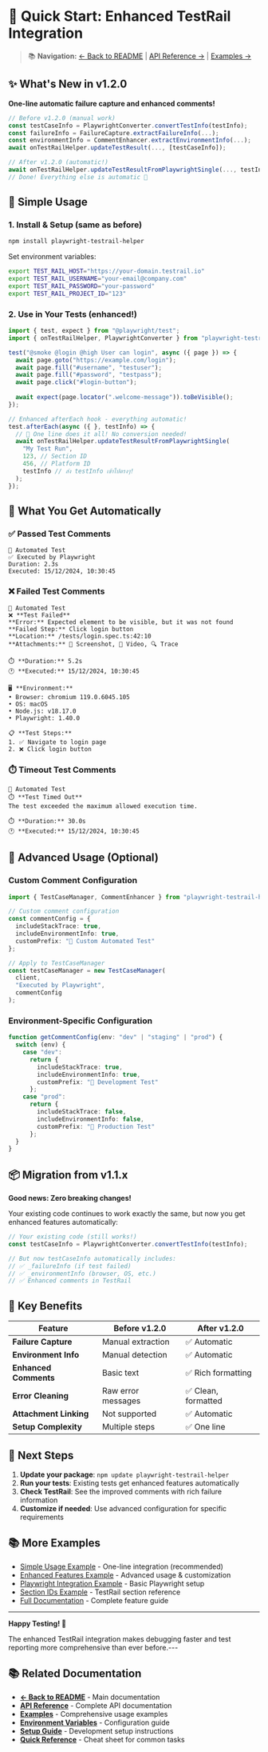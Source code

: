 # 🚀 Quick Start: Enhanced TestRail Integration

> 📚 **Navigation:** [← Back to README](../README.md) | [API Reference →](API.md) | [Examples →](EXAMPLES.md)

## ✨ What's New in v1.2.0

**One-line automatic failure capture and enhanced comments!**

```typescript
// Before v1.2.0 (manual work)
const testCaseInfo = PlaywrightConverter.convertTestInfo(testInfo);
const failureInfo = FailureCapture.extractFailureInfo(...);
const environmentInfo = CommentEnhancer.extractEnvironmentInfo(...);
await onTestRailHelper.updateTestResult(..., [testCaseInfo]);

// After v1.2.0 (automatic!)
await onTestRailHelper.updateTestResultFromPlaywrightSingle(..., testInfo);
// Done! Everything else is automatic 🎉
```

## 🎯 Simple Usage

### 1. Install & Setup (same as before)

```bash
npm install playwright-testrail-helper
```

Set environment variables:
```bash
export TEST_RAIL_HOST="https://your-domain.testrail.io"
export TEST_RAIL_USERNAME="your-email@company.com"
export TEST_RAIL_PASSWORD="your-password"
export TEST_RAIL_PROJECT_ID="123"
```

### 2. Use in Your Tests (enhanced!)

```typescript
import { test, expect } from "@playwright/test";
import { onTestRailHelper, PlaywrightConverter } from "playwright-testrail-helper";

test("@smoke @login @high User can login", async ({ page }) => {
  await page.goto("https://example.com/login");
  await page.fill("#username", "testuser");
  await page.fill("#password", "testpass");
  await page.click("#login-button");
  
  await expect(page.locator(".welcome-message")).toBeVisible();
});

// Enhanced afterEach hook - everything automatic!
test.afterEach(async ({ }, testInfo) => {
  // 🎉 One line does it all! No conversion needed!
  await onTestRailHelper.updateTestResultFromPlaywrightSingle(
    "My Test Run",
    123, // Section ID
    456, // Platform ID
    testInfo // ส่ง testInfo เข้าไปตรงๆ!
  );
});
```

## 🎊 What You Get Automatically

### ✅ **Passed Test Comments**
```
🤖 Automated Test
✅ Executed by Playwright
Duration: 2.3s
Executed: 15/12/2024, 10:30:45
```

### ❌ **Failed Test Comments**
```
🤖 Automated Test
❌ **Test Failed**
**Error:** Expected element to be visible, but it was not found
**Failed Step:** Click login button
**Location:** /tests/login.spec.ts:42:10
**Attachments:** 📸 Screenshot, 🎥 Video, 🔍 Trace

⏱️ **Duration:** 5.2s
🕐 **Executed:** 15/12/2024, 10:30:45

🖥️ **Environment:**
• Browser: chromium 119.0.6045.105
• OS: macOS
• Node.js: v18.17.0
• Playwright: 1.40.0

📋 **Test Steps:**
1. ✅ Navigate to login page
2. ❌ Click login button
```

### ⏱️ **Timeout Test Comments**
```
🤖 Automated Test
⏱️ **Test Timed Out**
The test exceeded the maximum allowed execution time.

⏱️ **Duration:** 30.0s
🕐 **Executed:** 15/12/2024, 10:30:45
```

## 🔧 Advanced Usage (Optional)

### Custom Comment Configuration

```typescript
import { TestCaseManager, CommentEnhancer } from "playwright-testrail-helper";

// Custom comment configuration
const commentConfig = {
  includeStackTrace: true,
  includeEnvironmentInfo: true,
  customPrefix: "🤖 Custom Automated Test"
};

// Apply to TestCaseManager
const testCaseManager = new TestCaseManager(
  client,
  "Executed by Playwright",
  commentConfig
);
```

### Environment-Specific Configuration

```typescript
function getCommentConfig(env: "dev" | "staging" | "prod") {
  switch (env) {
    case "dev":
      return {
        includeStackTrace: true,
        includeEnvironmentInfo: true,
        customPrefix: "🔧 Development Test"
      };
    case "prod":
      return {
        includeStackTrace: false,
        includeEnvironmentInfo: false,
        customPrefix: "🚀 Production Test"
      };
  }
}
```

## 📦 Migration from v1.1.x

**Good news: Zero breaking changes!**

Your existing code continues to work exactly the same, but now you get enhanced features automatically:

```typescript
// Your existing code (still works!)
const testCaseInfo = PlaywrightConverter.convertTestInfo(testInfo);

// But now testCaseInfo automatically includes:
// ✅ _failureInfo (if test failed)
// ✅ _environmentInfo (browser, OS, etc.)
// ✅ Enhanced comments in TestRail
```

## 🎯 Key Benefits

| Feature | Before v1.2.0 | After v1.2.0 |
|---------|----------------|---------------|
| **Failure Capture** | Manual extraction | ✅ Automatic |
| **Environment Info** | Manual detection | ✅ Automatic |
| **Enhanced Comments** | Basic text | ✅ Rich formatting |
| **Error Cleaning** | Raw error messages | ✅ Clean, formatted |
| **Attachment Linking** | Not supported | ✅ Automatic |
| **Setup Complexity** | Multiple steps | ✅ One line |

## 🚀 Next Steps

1. **Update your package**: `npm update playwright-testrail-helper`
2. **Run your tests**: Existing tests get enhanced features automatically
3. **Check TestRail**: See the improved comments with rich failure information
4. **Customize if needed**: Use advanced configuration for specific requirements

## 📚 More Examples

- [Simple Usage Example](src/examples/simple-usage.example.ts) - One-line integration (recommended)
- [Enhanced Features Example](src/examples/enhanced-failure-capture.example.ts) - Advanced usage & customization
- [Playwright Integration Example](src/examples/playwright-integration.example.ts) - Basic Playwright setup
- [Section IDs Example](src/examples/section-ids.example.ts) - TestRail section reference
- [Full Documentation](../README.md) - Complete feature guide

---

**Happy Testing! 🎉**

The enhanced TestRail integration makes debugging faster and test reporting more comprehensive than ever before.---


## 📚 Related Documentation

- **[← Back to README](../README.md)** - Main documentation
- **[API Reference](API.md)** - Complete API documentation
- **[Examples](EXAMPLES.md)** - Comprehensive usage examples
- **[Environment Variables](ENVIRONMENT_VARIABLES.md)** - Configuration guide
- **[Setup Guide](SETUP.md)** - Development setup instructions
- **[Quick Reference](QUICK_REFERENCE.md)** - Cheat sheet for common tasks
